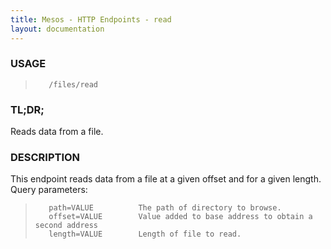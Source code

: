 ```yaml
---
title: Mesos - HTTP Endpoints - read
layout: documentation
---
```

<!--- This is an automatically generated file. DO NOT EDIT! --->

### USAGE ###
>        /files/read

### TL;DR; ###
Reads data from a file.

### DESCRIPTION ###
This endpoint reads data from a file at a given offset and for
a given length.
Query parameters:

>        path=VALUE          The path of directory to browse.
>        offset=VALUE        Value added to base address to obtain a second address
>        length=VALUE        Length of file to read.